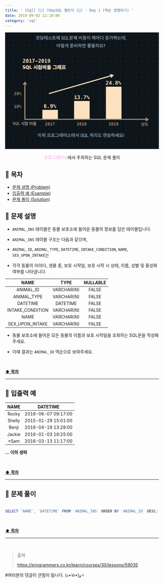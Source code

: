 ```yaml
---
title: ' [Sql] (👀) 7daySQL 챌린지 (👀) - Day 1 (역순 정렬하기) '
date: 2019-09-02 12:10:00
category: 'sql'
---
```


![](../../../assets/sql/challenge/sql.challenge.logo.png)

<center><strong style="color:#fbc2eb">프로그래머스</strong>에서 주최하는 SQL 문제 풀이</center>

## **💎 목차**
  * [문제 설명 (Problem)](#-문제-설명)
  * [입출력 예 (Example)](#-입출력-예)
  * [문제 풀이 (Solution)](#-문제-풀이)
  
## **📕 문제 설명**

- `ANIMAL_INS` 테이블은 동물 보호소에 들어온 동물의 정보를 담은 테이블입니다.

- `ANIMAL_INS` 테이블 구조는 다음과 같으며,

- `ANIMAL_ID`, `ANIMAL_TYPE`, `DATETIME`, `INTAKE_CONDITION`, `NAME`, `SEX_UPON_INTAKE`는

- 각각 동물의 아이디, 생물 종, 보호 시작일, 보호 시작 시 상태, 이름, 성별 및 중성화 여부를 나타냅니다.

|        NAME        |    TYPE    | NULLABLE |
|:------------------:|:----------:|:--------:|
| ANIMAL_ID          | VARCHAR(N) | FALSE    |
| ANIMAL_TYPE        | VARCHAR(N) | FALSE    |
| DATETIME           | DATETIME   | FALSE    |
| INTAKE_CONDITION   | VARCHAR(N) | FALSE    |
| NAME               | VARCHAR(N) | FALSE    |
| SEX\_UPON\_INTAKE  | VARCHAR(N) | FALSE    |

- 동물 보호소에 들어온 모든 동물의 이름과 보호 시작일을 조회하는 SQL문을 작성해주세요.

- 이때 결과는 `ANIMAL_ID` 역순으로 보여주세요.

<br />

**[⬆ 목차](#-목차)**

---

## **📙 입출력 예**

|  NAME  |       DATETIME      |
|:------:|:-------------------:|
| Rocky  | 2016-06-07 09:17:00 |
| Shelly | 2015-01-29 15:01:00 |
| Benji  | 2016-04-19 13:28:00 |
| Jackie | 2016-01-03 16:25:00 |
| *Sam   | 2016-03-13 11:17:00 |

__... 이하 생략__

<br />

**[⬆ 목차](#-목차)**

---

## **📘 문제 풀이**

```js

SELECT `NAME`, `DATETIME` FROM `ANIMAL_INS` ORDER BY `ANIMAL_ID` DESC;

```

<br />

**[⬆ 목차](#-목차)**

---

<br />

> 출처
>
> <a href="https://programmers.co.kr/learn/courses/30/lessons/59035" target="_blank">https://programmers.co.kr/learn/courses/30/lessons/59035</a>

#여러분의 댓글이 큰힘이 됩니다. (๑•̀ㅂ•́)و✧
